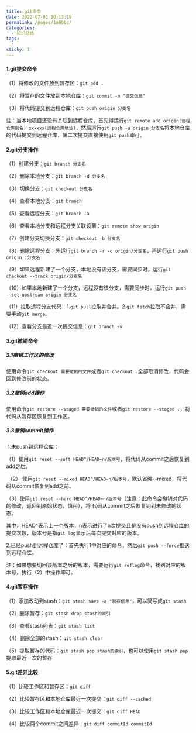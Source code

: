 ```yaml
---
title: git命令
date: 2022-07-01 10:13:19
permalink: /pages/1a89bc/
categories:
  - 知识总结
tags:
  - 
sticky: 1 
---
```


####	1.git提交命令

（1）将修改的文件放到暂存区：`git add .`

（2）将暂存的文件放到本地仓库：`git commit -m "提交信息"`

（3）将代码提交到远程仓库：`git push origin 分支名`

​    注：当本地项目还没有关联到远程仓库，首先得运行`git remote add origin(远程仓库别名) xxxxxx(远程仓库地址)`，然后运行`git push -u origin 分支名`将本地仓库的代码提交到远程仓库，第二次提交直接使用`git push`即可。

####	2.git分支操作

（1）创建分支：`git branch 分支名`

（2）删除本地分支：`git branch -d 分支名`

（3）切换分支：`git checkout 分支名`

（4）查看本地分支：`git branch`

（5）查看远程分支：`git branch -a`

（6）查看本地分支和远程分支关联设置：`git remote show origin`

（7）创建分支切换分支：`git checkout -b 分支名`

（8）删除远程分支：先运行`git branch -r -d origin/分支名`，再运行`git push origin :分支名 `

（9）如果远程新建了一个分支，本地没有该分支，需要同步时，运行`git checkout --track origin/分支名`

（10）如果本地新建了一个分支，远程没有该分支，需要同步时，运行`git push --set-upstream origin 分支名`

（11）拉取远程分支代码：1.`git pull`拉取并合并。2.`git fetch`拉取不合并，需要手动`git merge`。

（12）查看分支最近一次提交信息：`git branch -v`

####	3.git撤销命令

#####	3.1撤销工作区的修改

​    使用命令`git checkout 需要撤销的文件`或者`git checkout .`全部取消修改，代码会回到修改前的状态。

#####	3.2撤销add操作

​    使用命令`git restore --staged 需要撤销的文件`或者`git restore --staged .`，将代码从暂存区恢复到工作区。

#####	3.3撤销commit操作

​    1.未push到远程仓库：

​        （1）使用`git reset --soft HEAD^/HEAD~n/版本号`，将代码从commit之后恢复到add之后。

​        （2） 使用`git reset --mixed HEAD^/HEAD~n/版本号`，默认省略--mixed，将代码从commit恢复到add之前。

​        （3）使用`git reset --hard HEAD^/HEAD~n/版本号`（注意：此命令会撤销对代码的修改，返回到原始状态，慎用），将 代码从commit之后恢复到到未修改的状态。

​          其中，HEAD^表示上一个版本，n表示进行了n次提交且是没有push到远程仓库的提交次数，版本号是指`git log`显示后每次提交对应的版本。

​    2.已经push到远程仓库了：首先执行1中对应的命令，然后`git push --force`推送到远程仓库。

注：如果想要切回该版本之后的版本，需要运行`git reflog`命令，找到对应的版本号，执行（2）中操作即可。

####	4.git暂存操作

（1）添加改动到stash：`git stash save -a "暂存信息"`，可以简写成`git stash`

（2）删除暂存：`git stash drop stash的索引`

（3）查看stash列表：`git stash list`

（4）删除全部的stash：`git stash clear`

（5）提取暂存的代码：`git stash pop stash的索引`，也可以使用`git stash pop`提取最近一次的暂存

####	5.git差异比较

（1）比较工作区和暂存区：`git diff`

（2）比较暂存区和本地仓库最近一次提交：`git diff --cached`

（3）比较工作区和本地仓库最近一次提交：`git diff HEAD`

（4）比较两个commit之间差异：`git diff commitId commitId`

